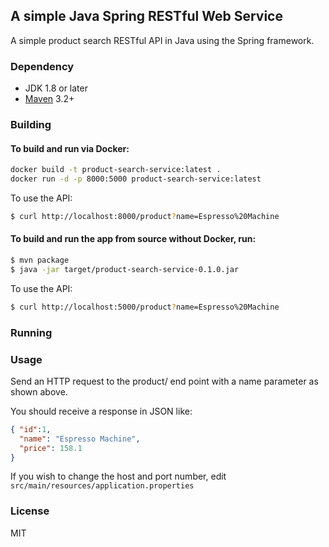 ## A simple Java Spring RESTful Web Service

A simple product search RESTful API in Java using the Spring framework.

### Dependency
- JDK 1.8 or later
- [Maven](https://maven.apache.org/) 3.2+

### Building

#### To build and run via Docker:

```bash
docker build -t product-search-service:latest .
docker run -d -p 8000:5000 product-search-service:latest
```
To use the API:

```bash
$ curl http://localhost:8000/product?name=Espresso%20Machine
```

#### To build and run the app from source without Docker, run:

```bash
$ mvn package
$ java -jar target/product-search-service-0.1.0.jar
```

To use the API:

```bash
$ curl http://localhost:5000/product?name=Espresso%20Machine
```

### Running



### Usage
Send an HTTP request to the product/ end point with a name parameter as shown above.

You should receive a response in JSON like:

```json
{ "id":1,
  "name": "Espresso Machine",
  "price": 158.1
}
```


If you wish to change the host and port number, edit `src/main/resources/application.properties`


### License
MIT
